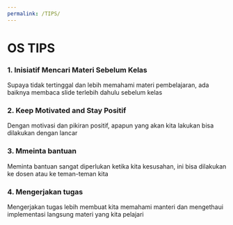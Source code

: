 ```yaml
---
permalink: /TIPS/
---
```


# OS TIPS
### 1. Inisiatif Mencari Materi Sebelum Kelas
Supaya tidak tertinggal dan lebih memahami materi pembelajaran, ada baiknya membaca slide terlebih dahulu sebelum kelas

### 2. Keep Motivated and Stay Positif
Dengan motivasi dan pikiran positif, apapun yang akan kita lakukan bisa dilakukan dengan lancar

### 3. Mmeinta bantuan
Meminta bantuan sangat diperlukan ketika kita kesusahan, ini bisa dilakukan ke dosen atau ke teman-teman kita

### 4. Mengerjakan tugas
Mengerjakan tugas lebih membuat kita memahami manteri dan mengethaui implementasi langsung materi yang kita pelajari
